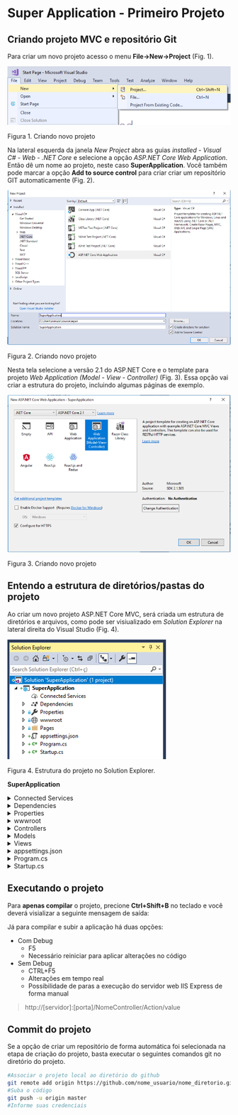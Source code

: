 # Super Application - Primeiro Projeto

## Criando projeto MVC e repositório Git

Para criar um novo projeto acesso o menu **File->New->Project** (Fig. 1).

![First_img](/aspnetcoremvc/assets/img/ambiente01.png)

Figura 1. Criando novo projeto

Na lateral esquerda da janela _New Project_ abra as guias _installed - Visual C# - Web - .NET Core_ e selecione a opção _ASP.NET Core Web Application_. Então dê um nome ao projeto, neste caso **SuperApplication**. Você também pode marcar a opção **Add to source control** para criar criar um repositório GIT automaticamente (Fig. 2).

![Second_img](/aspnetcoremvc/assets/img/ambiente02.png)

Figura 2. Criando novo projeto

Nesta tela selecione a versão 2.1 do ASP.NET Core e o template para projeto _Web Application (Model - View - Controller)_ (Fig. 3). Essa opção vai criar a estrutura do projeto, incluindo algumas páginas de exemplo.

![Second_img](/aspnetcoremvc/assets/img/ambiente03.png)

Figura 3. Criando novo projeto


## Entendo a estrutura de diretórios/pastas do projeto

Ao criar um novo projeto ASP.NET Core MVC, será criada um estrutura de diretórios e arquivos, como pode ser visiualizado em _Solution Explorer_ na lateral direita do Visual Studio (Fig. 4).

![Second_img](/aspnetcoremvc/assets/img/ambiente06.png)

Figura 4. Estrutura do projeto no Solution Explorer.


**SuperApplication**
 <details>
  <summary>Connected Services</summary>
bla
 </details>
  <details>
  <summary>Dependencies</summary>
bla
 </details>  
 <details>
  <summary>Properties</summary>
bla
 </details>
 <details>
  <summary>wwwroot</summary>
bla
 </details>
 <details>
  <summary>Controllers</summary>
bla
 </details>
 <details>
  <summary>Models</summary>
bla
 </details>
 <details>
  <summary>Views</summary>
bla
 </details>
 <details>
  <summary>appsettings.json</summary>
bla
 </details>
 <details>
  <summary>Program.cs</summary>
 Aarquivo principal responsável por inicializar a aplicação por meio do método _public void main_.
 </details>
 <details>
  <summary>Startup.cs</summary>
bla
 </details>
 
## Executando o projeto

Para **apenas compilar** o projeto, precione **Ctrl+Shift+B** no teclado e você deverá visializar a seguinte mensagem de saída:


Já para compilar e subir a aplicação há duas opções:

 - Com Debug
   - F5
   - Necessário reiniciar para aplicar alterações no código
 - Sem Debug
   - CTRL+F5
   - Alterações em tempo real
   - Possibilidade de paras a execução do servidor web IIS Express de forma manual



 > http://[servidor]:[porta]/NomeController/Action/value
 
 ## Commit do projeto
 
 Se a opção de criar um repositório de forma automática foi selecionada na etapa de criação do projeto, basta executar o seguintes comandos git no diretório do projeto.
 
 ```bash
 #Associar o projeto local ao diretório do github
 git remote add origin https://github.com/nome_usuario/nome_diretorio.git
 #Suba o código
 git push -u origin master
 #Informe suas credenciais
 ```
 
